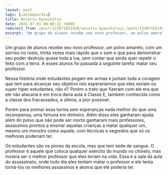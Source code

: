 ```yaml
---
layout: post
tags: [1animepordia]
title: Ansatsu Kyoushitsu
date: 2015-07-03 00:00:32 +0000
redirect_from: /post/123071651920/ansatsu-kyoushitsu/,/post/123071651920/
excerpt: "Um grupo de alunos recebe seu novo professor, um polvo amarelo, com um sorriso no rosto, trinta vezes mais rápido que o som e que para demonstrar seu poder destruiu quase toda a lua, sem contar que ainda quer repetir o feito com a terra. A esses alunos foi passada a seguinte tarefa: matar seu professor."
---
```


Um grupo de alunos recebe seu novo professor, um polvo amarelo, com um
sorriso no rosto, trinta vezes mais rápido que o som e que para
demonstrar seu poder destruiu quase toda a lua, sem contar que ainda
quer repetir o feito com a terra. A esses alunos foi passada a seguinte
tarefa: matar seu professor.

Nessa história onde estudantes pegam em armas e juntam toda a coragem
que tem para alcançar seu objetivo nós esperaríamos que eles seriam os
super hiper estudantes, não é? Porém o trato que fizeram com ele era que
ele não atacaria e em troca daria aula a Classe E, também conhecida como
a classe dos fracassados, a última, a pior possível.

Porém para animar essa turma sem esperanças nada melhor do que uma
recompensa, uma fortuna em dinheiro. Além disso eles ganharam ajuda:
além do polvo que não pode ser morto ganharam mais professores,
assassinos prontos a ensinar aquelas crianças a matar qualquer um, mesmo
um monstro como aquele, com técnicas e segredos que só os melhores
poderiam ter.

Os estudantes são os piores da escola, mas que tem sede de sangue. O
professor é aquele que coloca qualquer exército do mundo no chinelo, mas
mostra ser o melhor professor que eles teriam na vida. Essa é a sala da
aula do assassinato, onde todo dia eles tentam matar o professor e ele
tenta torná-los os melhores assassinos e alunos que ele poderia ter.


